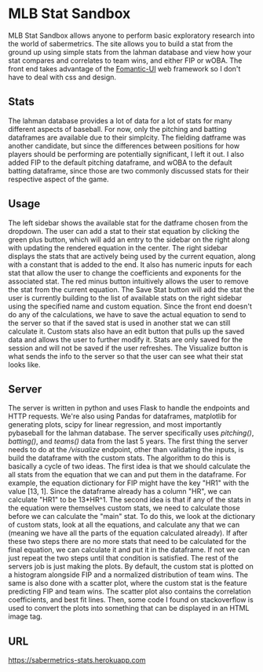 # MLB Stat Sandbox
MLB Stat Sandbox allows anyone to perform basic exploratory research into the world of sabermetrics. The site allows you to build a stat from the ground up using simple stats from the lahman database and view how your stat compares and correlates to team wins, and either FIP or wOBA. The front end takes advantage of the [Fomantic-UI](https://github.com/fomantic/Fomantic-UI) web framework so I don't have to deal with css and design.
  
## Stats
The lahman database provides a lot of data for a lot of stats for many different aspects of baseball. For now, only the pitching and batting dataframes are available due to their simplcity. The fielding datframe was another candidate, but since the differences between positions for how players should be performing are potentially significant, I left it out. I also added FIP to the default pitching dataframe, and wOBA to the default batting dataframe, since those are two commonly discussed stats for their respective aspect of the game.
  
## Usage
The left sidebar shows the available stat for the datframe chosen from the dropdown. The user can add a stat to their stat equation by clicking the green plus button, which will add an entry to the sidebar on the right along with updating the rendered equation in the center. The right sidebar displays the stats that are actively being used by the current equation, along with a constant that is added to the end. It also has numeric inputs for each stat that allow the user to change the coefficients and exponents for the associated stat. The red minus button intuitively allows the user to remove the stat from the current equation.
The Save Stat button will add the stat the user is currently building to the list of available stats on the right sidebar using the specified name and custom equation. Since the front end doesn't do any of the calculations, we have to save the actual equation to send to the server so that if the saved stat is used in another stat we can still calculate it. Custom stats also have an edit button that pulls up the saved data and allows the user to further modify it. Stats are only saved for the session and will not be saved if the user refreshes. The Visualize button is what sends the info to the server so that the user can see what their stat looks like. 

## Server
The server is written in python and uses Flask to handle the endpoints and HTTP requests. We're also using Pandas for dataframes, matplotlib for generating plots, scipy for linear regression, and most importantly pybaseball for the lahman database. The server specifically uses *pitching()*, *batting()*, and *teams()* data from the last 5 years. 
The first thing the server needs to do at the */visualize* endpoint, other than validating the inputs, is build the dataframe with the custom stats. The algorithm to do this is basically a cycle of two ideas. The first idea is that we should calculate the all stats from the equation that we can and put them in the dataframe. For example, the equation dictionary for FIP might have the key "HR1" with the value [13, 1]. Since the dataframe already has a column "HR", we can calculate "HR1" to be 13\*HR^1. The second idea is that if any of the stats in the equation were themselves custom stats, we need to calculate those before we can calculate the "main" stat. To do this, we look at the dictionary of custom stats, look at all the equations, and calculate any that we can (meaning we have all the parts of the equation calculated already). If after these two steps there are no more stats that need to be calculated for the final equation, we can calculate it and put it in the dataframe. If not we can just repeat the two steps until that condition is satisfied. 
The rest of the servers job is just making the plots. By default, the custom stat is plotted on a histogram alongside FIP and a normalized distribution of team wins. The same is also done with a scatter plot, where the custom stat is the feature predicting FIP and team wins. The scatter plot also contains the correlation coefficients, and best fit lines. Then, some code I found on stackoverflow is used to convert the plots into something that can be displayed in an HTML image tag.

## URL  
https://sabermetrics-stats.herokuapp.com
